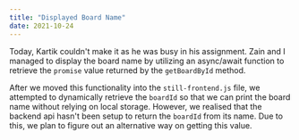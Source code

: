 ```yaml
---
title: "Displayed Board Name"
date: 2021-10-24
---
```


Today, Kartik couldn't make it as he was busy in his assignment. Zain and I managed to display the board name by utilizing an async/await function to retrieve the `promise` value returned by the `getBoardById` method.

After we moved this functionality into the `still-frontend.js` file, we attempted to dynamically retrieve the `boardId` so that we can print the board name without relying on local storage. However, we realised that the backend api hasn't been setup to return the `boardId` from its name. Due to this, we plan to figure out an alternative way on getting this value.
